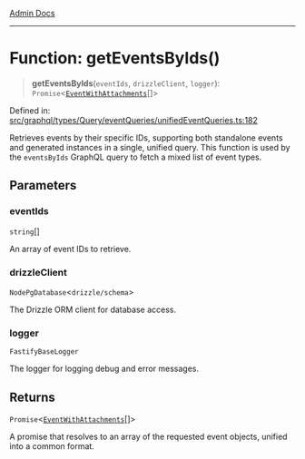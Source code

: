 [Admin Docs](/)

***

# Function: getEventsByIds()

> **getEventsByIds**(`eventIds`, `drizzleClient`, `logger`): `Promise`\<[`EventWithAttachments`](../type-aliases/EventWithAttachments.md)[]\>

Defined in: [src/graphql/types/Query/eventQueries/unifiedEventQueries.ts:182](https://github.com/Sourya07/talawa-api/blob/583d62db9438de398bb9012a4a2617e2cb268b08/src/graphql/types/Query/eventQueries/unifiedEventQueries.ts#L182)

Retrieves events by their specific IDs, supporting both standalone events and
generated instances in a single, unified query. This function is used by the
`eventsByIds` GraphQL query to fetch a mixed list of event types.

## Parameters

### eventIds

`string`[]

An array of event IDs to retrieve.

### drizzleClient

`NodePgDatabase`\<``drizzle/schema``\>

The Drizzle ORM client for database access.

### logger

`FastifyBaseLogger`

The logger for logging debug and error messages.

## Returns

`Promise`\<[`EventWithAttachments`](../type-aliases/EventWithAttachments.md)[]\>

A promise that resolves to an array of the requested event objects,
         unified into a common format.
